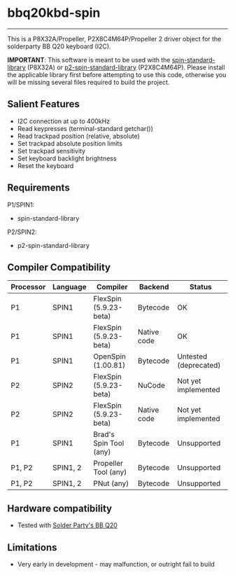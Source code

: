 # bbq20kbd-spin 
---------------

This is a P8X32A/Propeller, P2X8C4M64P/Propeller 2 driver object for the solderparty BB Q20 keyboard (I2C).

**IMPORTANT**: This software is meant to be used with the [spin-standard-library](https://github.com/avsa242/spin-standard-library) (P8X32A) or [p2-spin-standard-library](https://github.com/avsa242/p2-spin-standard-library) (P2X8C4M64P). Please install the applicable library first before attempting to use this code, otherwise you will be missing several files required to build the project.

## Salient Features

* I2C connection at up to 400kHz
* Read keypresses (terminal-standard getchar())
* Read trackpad position (relative, absolute)
* Set trackpad absolute position limits
* Set trackpad sensitivity
* Set keyboard backlight brightness
* Reset the keyboard

## Requirements

P1/SPIN1:
* spin-standard-library

P2/SPIN2:
* p2-spin-standard-library

## Compiler Compatibility

| Processor | Language | Compiler               | Backend     | Status                |
|-----------|----------|------------------------|-------------|-----------------------|
| P1	    | SPIN1    | FlexSpin (5.9.23-beta)	| Bytecode    | OK                    |
| P1	    | SPIN1    | FlexSpin (5.9.23-beta) | Native code | OK                    |
| P1        | SPIN1    | OpenSpin (1.00.81)     | Bytecode    | Untested (deprecated) |
| P2	    | SPIN2    | FlexSpin (5.9.23-beta) | NuCode      | Not yet implemented   |
| P2        | SPIN2    | FlexSpin (5.9.23-beta) | Native code | Not yet implemented   |
| P1        | SPIN1    | Brad's Spin Tool (any) | Bytecode    | Unsupported           |
| P1, P2    | SPIN1, 2 | Propeller Tool (any)   | Bytecode    | Unsupported           |
| P1, P2    | SPIN1, 2 | PNut (any)             | Bytecode    | Unsupported           |

## Hardware compatibility

* Tested with [Solder Party's BB Q20](https://www.solder.party/docs/bbq20kbd/)

## Limitations

* Very early in development - may malfunction, or outright fail to build

